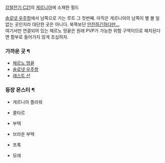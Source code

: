 [강철전기 C21](%EA%B0%95%EC%B2%A0%EC%A0%84%EA%B8%B0%20C21.md)의
[게르니아](%EA%B2%8C%EB%A5%B4%EB%8B%88%EC%95%84.md)에 소재한 필드

[솔로넷 우주항](%EC%86%94%EB%A1%9C%EB%84%B7%20%EC%9A%B0%EC%A3%BC%ED%95%AD.md)에서
남쪽으로 가는 루트 그 첫번째. 아직은 게르니아의 남쪽이 별 볼 일 없는 곳인지라 대단한 곳은 아니다. 북쪽보단 [안전하긴하다만...](%EB%B6%80%EC%B3%90.md)  
여기서만 연결되어 있는 체르노 땅끝은 원래 PVP가 가능한 위험 구역이므로 패치된다면 함부로 들어가지 않게 조심하자.

### 가까운 곳 ¶

  * [체르노 땅끝](%EC%B2%B4%EB%A5%B4%EB%85%B8%20%EB%95%85%EB%81%9D.md)
  * [솔로넷 우주항](%EC%86%94%EB%A1%9C%EB%84%B7%20%EC%9A%B0%EC%A3%BC%ED%95%AD.md)
  * [레스트 산](%EB%A0%88%EC%8A%A4%ED%8A%B8%20%EC%82%B0.md)

### 등장 몬스터 ¶

  * 게르니아 플라워  

  * 콜타르  

  * 부택  

  * 브라운 부택  

  * 프록  

  * 모레  

